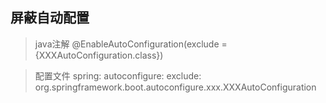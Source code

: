 ## 屏蔽自动配置
 > java注解
 @EnableAutoConfiguration(exclude = {XXXAutoConfiguration.class})
 
 > 配置文件
 spring:
  autoconfigure:
    exclude: org.springframework.boot.autoconfigure.xxx.XXXAutoConfiguration
